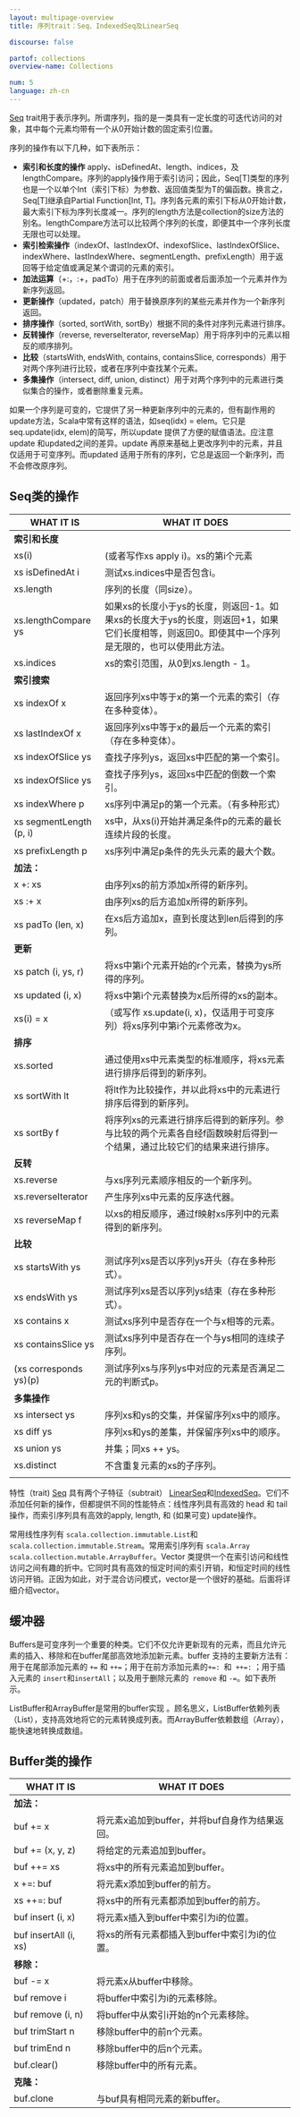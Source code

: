 ```yaml
---
layout: multipage-overview
title: 序列trait：Seq、IndexedSeq及LinearSeq

discourse: false

partof: collections
overview-name: Collections

num: 5
language: zh-cn
---
```



[Seq](http://www.scala-lang.org/api/current/scala/collection/Seq.html) trait用于表示序列。所谓序列，指的是一类具有一定长度的可迭代访问的对象，其中每个元素均带有一个从0开始计数的固定索引位置。

序列的操作有以下几种，如下表所示：

- **索引和长度的操作** apply、isDefinedAt、length、indices，及lengthCompare。序列的apply操作用于索引访问；因此，Seq[T]类型的序列也是一个以单个Int（索引下标）为参数、返回值类型为T的偏函数。换言之，Seq[T]继承自Partial Function[Int, T]。序列各元素的索引下标从0开始计数，最大索引下标为序列长度减一。序列的length方法是collection的size方法的别名。lengthCompare方法可以比较两个序列的长度，即便其中一个序列长度无限也可以处理。  
- **索引检索操作**（indexOf、lastIndexOf、indexofSlice、lastIndexOfSlice、indexWhere、lastIndexWhere、segmentLength、prefixLength）用于返回等于给定值或满足某个谓词的元素的索引。  
- **加法运算**（+:，:+，padTo）用于在序列的前面或者后面添加一个元素并作为新序列返回。  
- **更新操作**（updated，patch）用于替换原序列的某些元素并作为一个新序列返回。  
- **排序操作**（sorted, sortWith, sortBy）根据不同的条件对序列元素进行排序。  
- **反转操作**（reverse, reverseIterator, reverseMap）用于将序列中的元素以相反的顺序排列。  
- **比较**（startsWith, endsWith, contains, containsSlice, corresponds）用于对两个序列进行比较，或者在序列中查找某个元素。  
- **多集操作**（intersect, diff, union, distinct）用于对两个序列中的元素进行类似集合的操作，或者删除重复元素。

如果一个序列是可变的，它提供了另一种更新序列中的元素的，但有副作用的update方法，Scala中常有这样的语法，如seq(idx) = elem。它只是seq.update(idx, elem)的简写，所以update 提供了方便的赋值语法。应注意update 和updated之间的差异。update 再原来基础上更改序列中的元素，并且仅适用于可变序列。而updated 适用于所有的序列，它总是返回一个新序列，而不会修改原序列。  

## Seq类的操作

| WHAT IT IS | WHAT IT DOES   |
|------------------ | -------------------|
| **索引和长度**	 |            |
| xs(i) | (或者写作xs apply i)。xs的第i个元素 |
| xs isDefinedAt i | 测试xs.indices中是否包含i。 |
| xs.length | 序列的长度（同size）。 |
| xs.lengthCompare ys | 如果xs的长度小于ys的长度，则返回-1。如果xs的长度大于ys的长度，则返回+1，如果它们长度相等，则返回0。即使其中一个序列是无限的，也可以使用此方法。 |
| xs.indices | xs的索引范围，从0到xs.length - 1。 |
| **索引搜索** | 	      |
| xs indexOf x | 返回序列xs中等于x的第一个元素的索引（存在多种变体）。 |
| xs lastIndexOf x | 返回序列xs中等于x的最后一个元素的索引（存在多种变体）。 |
| xs indexOfSlice ys | 查找子序列ys，返回xs中匹配的第一个索引。 |
| xs indexOfSlice ys | 查找子序列ys，返回xs中匹配的倒数一个索引。 |
| xs indexWhere p | xs序列中满足p的第一个元素。（有多种形式） |
| xs segmentLength (p, i) | xs中，从xs(i)开始并满足条件p的元素的最长连续片段的长度。 |
| xs prefixLength p | xs序列中满足p条件的先头元素的最大个数。 |
| **加法：** | 	     |
| x +: xs | 由序列xs的前方添加x所得的新序列。 |
| xs :+ x | 由序列xs的后方追加x所得的新序列。 |
| xs padTo (len, x) | 在xs后方追加x，直到长度达到len后得到的序列。 |
| **更新** | 	               |
| xs patch (i, ys, r) | 将xs中第i个元素开始的r个元素，替换为ys所得的序列。 |
| xs updated (i, x) | 将xs中第i个元素替换为x后所得的xs的副本。 |
| xs(i) = x | （或写作 xs.update(i, x)，仅适用于可变序列）将xs序列中第i个元素修改为x。 |
| **排序** | 	                   |
| xs.sorted | 通过使用xs中元素类型的标准顺序，将xs元素进行排序后得到的新序列。 |
| xs sortWith lt | 将lt作为比较操作，并以此将xs中的元素进行排序后得到的新序列。 |
| xs sortBy f | 将序列xs的元素进行排序后得到的新序列。参与比较的两个元素各自经f函数映射后得到一个结果，通过比较它们的结果来进行排序。 |
| **反转** | 	             |
| xs.reverse | 与xs序列元素顺序相反的一个新序列。 |
| xs.reverseIterator | 产生序列xs中元素的反序迭代器。 |
| xs reverseMap f | 以xs的相反顺序，通过f映射xs序列中的元素得到的新序列。 |
| **比较** |              |
| xs startsWith ys | 测试序列xs是否以序列ys开头（存在多种形式）。 |
| xs endsWith ys | 测试序列xs是否以序列ys结束（存在多种形式）。 |
| xs contains x | 测试xs序列中是否存在一个与x相等的元素。 |
| xs containsSlice ys | 测试xs序列中是否存在一个与ys相同的连续子序列。 |
| (xs corresponds ys)(p) | 测试序列xs与序列ys中对应的元素是否满足二元的判断式p。 |
| **多集操作** | 	      |
| xs intersect ys | 序列xs和ys的交集，并保留序列xs中的顺序。 |
| xs diff ys | 序列xs和ys的差集，并保留序列xs中的顺序。 |
| xs union ys | 并集；同xs ++ ys。 |
| xs.distinct | 不含重复元素的xs的子序列。 |   
|            |              |  


特性（trait) [Seq](http://www.scala-lang.org/api/current/scala/collection/Seq.html) 具有两个子特征（subtrait） [LinearSeq](http://www.scala-lang.org/api/current/scala/collection/IndexedSeq.html)和[IndexedSeq](http://www.scala-lang.org/api/current/scala/collection/IndexedSeq.html)。它们不添加任何新的操作，但都提供不同的性能特点：线性序列具有高效的 head 和 tail 操作，而索引序列具有高效的apply, length, 和 (如果可变) update操作。

常用线性序列有 `scala.collection.immutable.List`和`scala.collection.immutable.Stream`。常用索引序列有 `scala.Array scala.collection.mutable.ArrayBuffer`。Vector 类提供一个在索引访问和线性访问之间有趣的折中。它同时具有高效的恒定时间的索引开销，和恒定时间的线性访问开销。正因为如此，对于混合访问模式，vector是一个很好的基础。后面将详细介绍vector。

## 缓冲器

Buffers是可变序列一个重要的种类。它们不仅允许更新现有的元素，而且允许元素的插入、移除和在buffer尾部高效地添加新元素。buffer 支持的主要新方法有：用于在尾部添加元素的 `+=` 和 `++=`；用于在前方添加元素的`+=: `和` ++=:` ；用于插入元素的 `insert`和`insertAll`；以及用于删除元素的` remove` 和 `-=`。如下表所示。  

ListBuffer和ArrayBuffer是常用的buffer实现 。顾名思义，ListBuffer依赖列表（List），支持高效地将它的元素转换成列表。而ArrayBuffer依赖数组（Array），能快速地转换成数组。  

## Buffer类的操作

| WHAT IT IS | WHAT IT DOES |
|--------------------- | -----------------------|
| **加法：**	|                 |
| buf += x | 将元素x追加到buffer，并将buf自身作为结果返回。 |
| buf += (x, y, z) | 将给定的元素追加到buffer。 |
| buf ++= xs | 将xs中的所有元素追加到buffer。 |
| x +=: buf | 将元素x添加到buffer的前方。 |
| xs ++=: buf | 将xs中的所有元素都添加到buffer的前方。 |
| buf insert (i, x) | 将元素x插入到buffer中索引为i的位置。 |
| buf insertAll (i, xs) | 将xs的所有元素都插入到buffer中索引为i的位置。 |
| **移除：**	 |              |
| buf -= x | 将元素x从buffer中移除。 |
| buf remove i | 将buffer中索引为i的元素移除。 |
| buf remove (i, n) | 将buffer中从索引i开始的n个元素移除。 |
| buf trimStart n | 移除buffer中的前n个元素。 |
| buf trimEnd n | 移除buffer中的后n个元素。 |
| buf.clear() | 移除buffer中的所有元素。 |
| **克隆：**	 |            |
| buf.clone | 与buf具有相同元素的新buffer。 |
